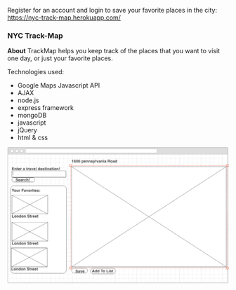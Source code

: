 Register for an account and login to save your favorite places in the city:
https://nyc-track-map.herokuapp.com/

### NYC Track-Map

**About**
TrackMap helps you keep track of the places that you want to visit one day, or just your favorite places. 

Technologies used:
* Google Maps Javascript API
* AJAX
* node.js
* express framework
* mongoDB
* javascript
* jQuery
* html & css

  
<img src=https://github.com/Dawa12/Google_Maps_Street_View/blob/master/public/wireframe.png>


